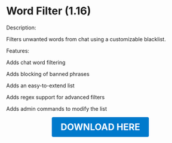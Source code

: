 # Word Filter (1.16)

Description:

Filters unwanted words from chat using a customizable blacklist.

Features:

Adds chat word filtering

Adds blocking of banned phrases

Adds an easy-to-extend list

Adds regex support for advanced filters

Adds admin commands to modify the list

<p align="center"><a href="https://github.com/LiliaFramework/Modules/raw/refs/heads/gh-pages/wordfilter.zip" style="display:inline-block;padding:12px 24px;font-size:1.5rem;font-weight:bold;text-decoration:none;color:#fff;background-color:#007acc;border-radius:4px;">DOWNLOAD HERE</a></p>